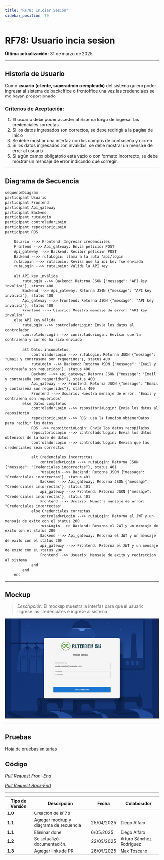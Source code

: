 ```yaml
---
title: "RF78: Iniciar Sesión"
sidebar_position: 79
---
```


# RF78: Usuario incia sesion

**Última actualización:** 31 de marzo de 2025

---

## Historia de Usuario

Como **usuario** **(cliente, superadmin o empleado)** del sistema quiero poder ingresar al sistema de backoffice o frontoffice una vez las credenciales se me hayan proporcionado

### **Criterios de Aceptación:**

1. El usuario debe poder acceder al sistema luego de ingresar las credenciales correctas
2. Si los datos ingresados son correctos, se debe redirigir a la pagina de inicio
3. Se debe mostrar una interfaz con los campos de contraseña y correo
4. Si los datos ingresados son invalidos, se debe mostrar un mensaje de error al usuario
5. Si algún campo obligatorio está vacío o con formato incorrecto, se debe mostrar un mensaje de error indicando qué corregir.

---

## **Diagrama de Secuencia**

```mermaid
sequenceDiagram
participant Usuario
participant Frontend
participant Api_gateway
participant Backend
participant rutaLogin
participant controladorLogin
participant repositorioLogin
participant RDS

    Usuario -->> Frontend: Ingresar credenciales
    Frontend -->> Api_gateway: Envia peticion POST
    Api_gateway -->> Backend: Recibir peticion POST
    Backend -->> rutaLogin: llama a la ruta /api/login
    rutaLogin -->> rutaLogin: Revisa que la api key fue enviada
    rutaLogin -->> rutaLogin: Valida la API key

    alt API key inválida
        rutaLogin -->> Backend: Retorna JSON {"message": "API key invalida"}, status 400
        Backend -->> Api_gateway: Retorna JSON {"message": "API key invalida"}, status 400
        Api_gateway -->> Frontend: Retorna JSON {"message": "API key invalida"}, status 400
        Frontend -->> Usuario: Muestra mensaje de error: "API key invalida"
    else API key válida
        rutaLogin -->> controladorLogin: Envia los datos al controlador
        controladorLogin -->> controladorLogin: Revisar que la contraseña y correo ha sido enviado

        alt Datos incompletos
            controladorLogin -->> rutaLogin: Retorna JSON {"message": "Email y contraseña son requeridos"}, status 400
            rutaLogin -->> Backend: Retorna JSON {"message": "Email y contraseña son requeridos"}, status 400
            Backend -->> Api_gateway: Retorna JSON {"message": "Email y contraseña son requeridos"}, status 400
            Api_gateway -->> Frontend: Retorna JSON {"message": "Email y contraseña son requeridos"}, status 400
            Frontend -->> Usuario: Muestra mensaje de error: "Email y contraseña son requeridos"
        else Datos completos
            controladorLogin -->> repositorioLogin: Envia los datos al repositorio
            repositorioLogin -->> RDS: usa la funcion obtenerDatos para recibir los datos
            RDS -->> repositorioLogin: Envia los datos recopilados
            repositorioLogin -->> controladorLogin: Envia los datos obtenidos de la base de datos
            controladorLogin -->> controladorLogin: Revisa que las credenciales sean correctas

            alt Credenciales incorrectas
                controladorLogin -->> rutaLogin: Retorna JSON {"message": "Credenciales incorrectas"}, status 401
                rutaLogin -->> Backend: Retorna JSON {"message": "Credenciales incorrectas"}, status 401
                Backend -->> Api_gateway: Retorna JSON {"message": "Credenciales incorrectas"}, status 401
                Api_gateway -->> Frontend: Retorna JSON {"message": "Credenciales incorrectas"}, status 401
                Frontend -->> Usuario: Muestra mensaje de error: "Credenciales incorrectas"
            else Credenciales correctas
                controladorLogin -->> rutaLogin: Retorna el JWT y un mensaje de exito con el status 200
                rutaLogin -->> Backend: Retorna el JWT y un mensaje de exito con el status 200
                Backend -->> Api_gateway: Retorna el JWT y un mensaje de exito con el status 200
                Api_gateway -->> Frontend: Retorna el JWT y un mensaje de exito con el status 200
                Frontend -->> Usuario: Mensaje de exito y redireccion al sistema
            end
        end
    end
```

---

## **Mockup**

> _Descripción_: El mockup muestra la interfaz para que el usuario ingrese las credenciales e ingrese al sistema

![alt text](imagenes/RF78.png)

---

## Pruebas

[Hoja de pruebas unitarias](https://docs.google.com/spreadsheets/d/1NLGwGrGA5PVOEzLaqxa8Ts1D_Ng3QzzqNKWJYUzxD-M/edit?gid=510977092#gid=5109770927)

## **Código**

_<u>[Pull Request Front-End](https://github.com/CodeAnd-Co/Frontend-Text-Lines/pull/5)</u>_

_<u>[Pull Request Back-End](https://github.com/CodeAnd-Co/Backend-textiles/pull/13)</u>_

---

| **Tipo de Versión** | **Descripción**                        | **Fecha**  | **Colaborador**          |
| ------------------- | -------------------------------------- | ---------- | ------------------------ |
| **1.0**             | Creación de RF78                       |            |                          |
| **1.1**             | Agregar mockup y diagrama de secuencia | 25/04/2025 | Diego Alfaro             |
| **1.1**             | Eliminar done                          | 6/05/2025  | Diego Alfaro             |
| **1.2**             | Se actualizó documentación.            | 22/05/2025 | Arturo Sánchez Rodríguez |
| **1.3**             | Agregar links de PR                    | 26/05/2025 | Max Toscano              |
